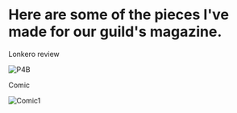 # Here are some of the pieces I've made for our guild's magazine.

Lonkero review

![P4B](https://github.com/ronetsu/portfolio/assets/104922181/b3eca909-1baa-4e61-9b29-06ef6819794e)

Comic

![Comic1](https://github.com/ronetsu/portfolio/assets/104922181/636d6701-e9e9-4f3b-8777-1c844e90d2ca)
